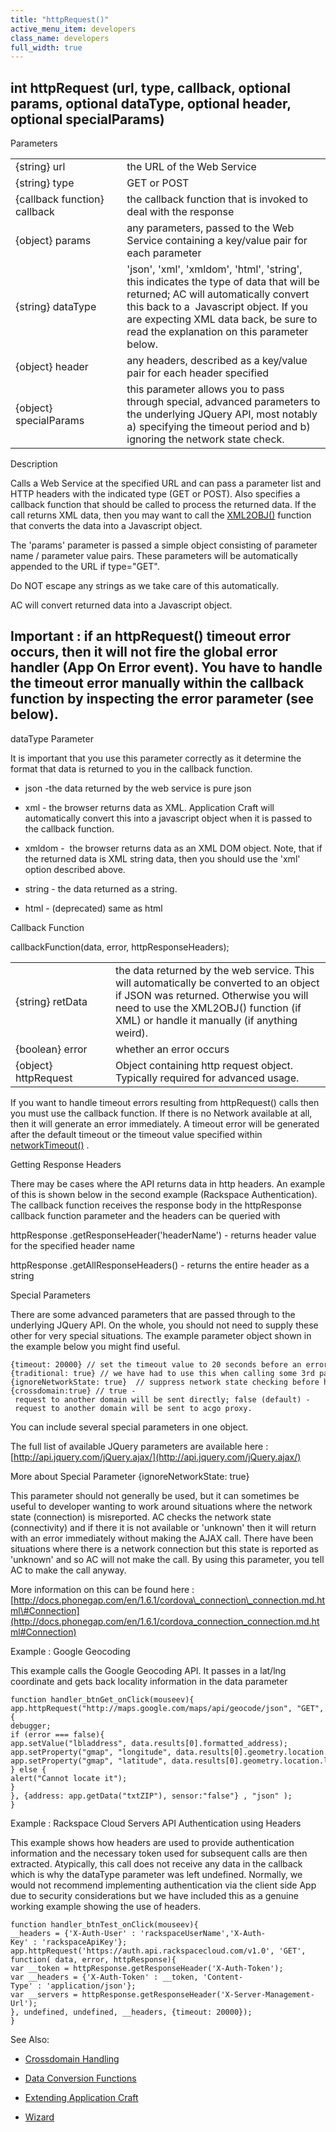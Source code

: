 ```yaml
---
title: "httpRequest()"
active_menu_item: developers
class_name: developers
full_width: true
---
```



## int httpRequest (url, type, callback, optional params, optional dataType, optional header, optional specialParams)

Parameters

<table>
<tr>
<td width="199">
{string} url

</td>
<td width="10">
</td>
<td width="671">
the URL of the Web Service

</td>
</tr>
<tr>
<td width="199">
{string} type

</td>
<td width="10">
</td>
<td width="671">
GET or POST

</td>
</tr>
<tr>
<td width="199">
{callback function} callback

</td>
<td width="10">
</td>
<td width="671">
the callback function that is invoked to deal with the response

</td>
</tr>
<tr>
<td width="199">
{object} params

</td>
<td width="10">
</td>
<td width="671">
any parameters, passed to the Web Service containing a key/value pair for each parameter

</td>
</tr>
<tr>
<td width="199">
{string} dataType

</td>
<td width="10">
</td>
<td width="671">
'json', 'xml', 'xmldom', 'html', 'string', this indicates the type of data that will be returned; AC will automatically convert this back to a  Javascript object. If you are expecting XML data back, be sure to read the explanation on this parameter below.

</td>
</tr>
<tr>
<td width="199">
{object} header

</td>
<td width="10">
</td>
<td width="671">
any headers, described as a key/value pair for each header specified

</td>
</tr>
<tr>
<td width="199">
{object} specialParams

</td>
<td width="10">
</td>
<td width="671">
this parameter allows you to pass through special, advanced parameters to the underlying JQuery API, most notably a) specifying the timeout period and b) ignoring the network state check.

</td>
</tr>
</table>

Description

Calls a Web Service at the specified URL and can pass a parameter list and HTTP headers with the indicated type (GET or POST). Also specifies a callback function that should be called to process the returned data. If the call returns XML data, then you may want to call the [XML2OBJ()](../conversion-functions/xml2json.htm) function that converts the data into a Javascript object.

The 'params' parameter is passed a simple object consisting of parameter name / parameter value pairs. These parameters will be automatically appended to the URL if type="GET".

Do NOT escape any strings as we take care of this automatically.

AC will convert returned data into a Javascript object.

## Important : if an httpRequest() timeout error occurs, then it will not fire the global error handler (App On Error event). You have to handle the timeout error manually within the callback function by inspecting the error parameter (see below).

dataType Parameter

It is important that you use this parameter correctly as it determine the format that data is returned to you in the callback function.

 - json -the data returned by the web service is pure json

 - xml - the browser returns data as XML. Application Craft will automatically convert this into a javascript object when it is passed to the callback function.

 - xmldom -  the browser returns data as an XML DOM object. Note, that if the returned data is XML string data, then you should use the 'xml' option described above.

 - string - the data returned as a string.

 - html - (deprecated) same as html

Callback Function

callbackFunction(data, error, httpResponseHeaders);

<table>
<tr>
<td width="178">
{string} retData

</td>
<td width="11">
</td>
<td width="706">
the data returned by the web service. This will automatically be converted to an object if JSON was returned. Otherwise you will need to use the XML2OBJ() function (if XML) or handle it manually (if anything weird).

</td>
</tr>
<tr>
<td width="178">
{boolean} error

</td>
<td width="11">
</td>
<td width="706">
whether an error occurs

</td>
</tr>
<tr>
<td width="178">
{object} httpRequest

</td>
<td width="11">
</td>
<td width="706">
Object containing http request object. Typically required for advanced usage.

</td>
</tr>
</table>

If you want to handle timeout errors resulting from httpRequest() calls then you must use the callback function. If there is no Network available at all, then it will generate an error immediately. A timeout error will be generated after the default timeout or the timeout value specified within [networkTimeout()](../app-functions/setnetworktimeout.htm) .

Getting Response Headers

There may be cases where the API returns data in http headers. An example of this is shown below in the second example (Rackspace Authentication). The callback function receives the response body in the httpResponse callback function parameter and the headers can be queried with

httpResponse .getResponseHeader('headerName') - returns header value for the specified header name

httpResponse .getAllResponseHeaders() - returns the entire header as a string

Special Parameters

There are some advanced parameters that are passed through to the underlying JQuery API. On the whole, you should not need to supply these other for very special situations. The example parameter object shown in the example below you might find useful.

    {timeout: 20000} // set the timeout value to 20 seconds before an error is thrown
    {traditional: true} // we have had to use this when calling some 3rd party APIs (SalesForce for example).
    {ignoreNetworkState: true}  // suppress network state checking before httpRequest() is called
    {crossdomain:true} // true - request to another domain will be sent directly; false (default) - request to another domain will be sent to acgo proxy.
   

You can include several special parameters in one object.

The full list of available JQuery parameters are available here : [http://api.jquery.com/jQuery.ajax/](http://api.jquery.com/jQuery.ajax/)

More about Special Parameter {ignoreNetworkState: true}

This parameter should not generally be used, but it can sometimes be useful to developer wanting to work around situations where the network state (connection) is misreported. AC checks the network state (connectivity) and if there it is not available or 'unknown' then it will return with an error immediately without making the AJAX call. There have been situations where there is a network connection but this state is reported as 'unknown' and so AC will not make the call. By using this parameter, you tell AC to make the call anyway.

More information on this can be found here : [http://docs.phonegap.com/en/1.6.1/cordova\_connection\_connection.md.html\#Connection](http://docs.phonegap.com/en/1.6.1/cordova_connection_connection.md.html#Connection)

Example : Google Geocoding

This example calls the Google Geocoding API. It passes in a lat/lng coordinate and gets back locality information in the data parameter

    function handler_btnGet_onClick(mouseev){
    app.httpRequest("http://maps.google.com/maps/api/geocode/json", "GET", function(data, error, httpResponse){
    debugger;
    if (error === false){
    app.setValue("lbladdress", data.results[0].formatted_address);
    app.setProperty("gmap", "longitude", data.results[0].geometry.location.lng);
    app.setProperty("gmap", "latitude", data.results[0].geometry.location.lat);
    } else {
    alert("Cannot locate it");
    }
    }, {address: app.getData("txtZIP"), sensor:"false"} , "json" );
    }
   

Example : Rackspace Cloud Servers API Authentication using Headers

This example shows how headers are used to provide authentication information and the necessary token used for subsequent calls are then extracted. Atypically, this call does not receive any data in the callback which is why the dataType parameter was left undefined. Normally, we would not recommend implementing authentication via the client side App due to security considerations but we have included this as a genuine working example showing the use of headers.

    function handler_btnTest_onClick(mouseev){
    __headers = {'X-Auth-User' : 'rackspaceUserName','X-Auth-Key' : 'rackspaceApiKey'};
    app.httpRequest('https://auth.api.rackspacecloud.com/v1.0', 'GET',
    function( data, error, httpResponse){
    var __token = httpResponse.getResponseHeader('X-Auth-Token');
    var __headers = {'X-Auth-Token' : __token, 'Content-Type' : 'application/json'};
    var __servers = httpResponse.getResponseHeader('X-Server-Management-Url');
    }, undefined, undefined, __headers, {timeout: 20000});
    }
   

See Also:

 - [Crossdomain Handling](../../client-scripting-overview/scripting-with-javascript/common-usage-examples/crossdomain-issues.htm)

 - [Data Conversion Functions](../conversion-functions/index.htm)

 - [Extending Application Craft](../../../adding-widgets-and-api-methods/index.htm)

 - [Wizard](web_service_wizard.htm)

